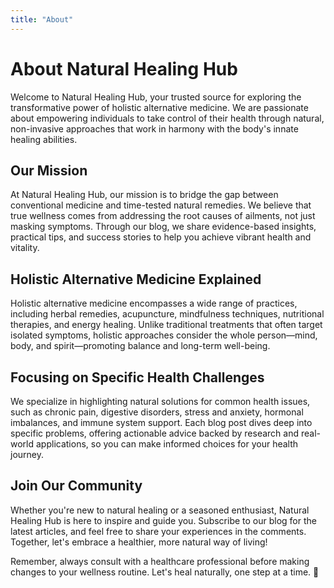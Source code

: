 ```yaml
---
title: "About"
---
```


# About Natural Healing Hub

Welcome to Natural Healing Hub, your trusted source for exploring the transformative power of holistic alternative medicine. We are passionate about empowering individuals to take control of their health through natural, non-invasive approaches that work in harmony with the body's innate healing abilities.

## Our Mission

At Natural Healing Hub, our mission is to bridge the gap between conventional medicine and time-tested natural remedies. We believe that true wellness comes from addressing the root causes of ailments, not just masking symptoms. Through our blog, we share evidence-based insights, practical tips, and success stories to help you achieve vibrant health and vitality.

## Holistic Alternative Medicine Explained

Holistic alternative medicine encompasses a wide range of practices, including herbal remedies, acupuncture, mindfulness techniques, nutritional therapies, and energy healing. Unlike traditional treatments that often target isolated symptoms, holistic approaches consider the whole person—mind, body, and spirit—promoting balance and long-term well-being.

## Focusing on Specific Health Challenges

We specialize in highlighting natural solutions for common health issues, such as chronic pain, digestive disorders, stress and anxiety, hormonal imbalances, and immune system support. Each blog post dives deep into specific problems, offering actionable advice backed by research and real-world applications, so you can make informed choices for your health journey.

## Join Our Community

Whether you're new to natural healing or a seasoned enthusiast, Natural Healing Hub is here to inspire and guide you. Subscribe to our blog for the latest articles, and feel free to share your experiences in the comments. Together, let's embrace a healthier, more natural way of living!

Remember, always consult with a healthcare professional before making changes to your wellness routine. Let's heal naturally, one step at a time. 🌿